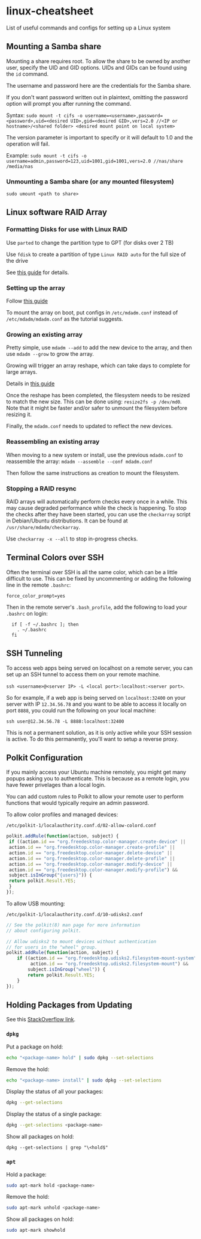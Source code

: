# linux-cheatsheet
List of useful commands and configs for setting up a Linux system

## Mounting a Samba share
Mounting a share requires root. To allow the share to be owned by another user, specify the UID and GID options. UIDs and GIDs can be found using the `id` command.

The username and password here are the credentials for the Samba share.

If you don't want password written out in plaintext, omitting the password option will prompt you after running the command. 

Syntax:
`sudo mount -t cifs -o username=<username>,password=<password>,uid=<desired UID>,gid=<desired GID>,vers=2.0 //<IP or hostname>/<shared folder> <desired mount point on local system>`

The version parameter is important to specify or it will default to 1.0 and the operation will fail.

Example:
`sudo mount -t cifs -o username=admin,password=123,uid=1001,gid=1001,vers=2.0 //nas/share /media/nas`

### Unmounting a Samba share (or any mounted filesystem)
`sudo umount <path to share>`

## Linux software RAID Array

### Formatting Disks for use with Linux RAID

Use `parted` to change the partition type to GPT (for disks over 2 TB)

Use `fdisk` to create a partition of type `Linux RAID auto` for the full size of the drive

See [this guide](https://www.tecmint.com/create-raid-6-in-linux/) for details.

### Setting up the array

Follow [this guide](https://www.digitalocean.com/community/tutorials/how-to-create-raid-arrays-with-mdadm-on-ubuntu-18-04)

To mount the array on boot, put configs in `/etc/mdadm.conf` instead of `/etc/mdadm/mdadm.conf` as the tutorial suggests.

### Growing an existing array

Pretty simple, use `mdadm --add` to add the new device to the array, and then use `mdadm --grow` to grow the array.

Growing will trigger an array reshape, which can take days to complete for large arrays.

Details in [this guide](https://raid.wiki.kernel.org/index.php/Growing)

Once the reshape has been completed, the filesystem needs to be resized to match the new size.
This can be done using: `resize2fs -p /dev/md0`. Note that it might be faster and/or safer to unmount the filesystem before resizing it.

Finally, the `mdadm.conf` needs to updated to reflect the new devices.

### Reassembling an existing array

When moving to a new system or install, use the previous `mdadm.conf` to reassemble the array: `mdadm --assemble --conf mdadm.conf`

Then follow the same instructions as creation to mount the filesystem.

### Stopping a RAID resync

RAID arrays will automatically perform checks every once in a while. This may cause degraded performance while the check is happening. To stop the checks after they have been started, you can use the `checkarray` script in Debian/Ubuntu distributions. It can be found at `/usr/share/mdadm/checkarray`.

Use `checkarray -x --all` to stop in-progress checks.

## Terminal Colors over SSH
Often the terminal over SSH is all the same color, which can be a little difficult to use. This can be fixed by uncommenting or adding the following line in the remote `.bashrc`:

`force_color_prompt=yes`

Then in the remote server's `.bash_profile`, add the following to load your `.bashrc` on login:
```
  if [ -f ~/.bashrc ]; then
    . ~/.bashrc
  fi
```

## SSH Tunneling

To access web apps being served on localhost on a remote server, you can set up an SSH tunnel to access them on your remote machine.

`ssh <username>@<server IP> -L <local port>:localhost:<server port>`.

So for example, if a web app is being served on `localhost:32400` on your server with IP `12.34.56.78` and you want to be able to access it locally on port `8888`, you could run the following on your local machine:

`ssh user@12.34.56.78 -L 8888:localhost:32400`

This is not a permanent solution, as it is only active while your SSH session is active. To do this permanently, you'll want to setup a reverse proxy.

## Polkit Configuration

If you mainly access your Ubuntu machine remotely, you might get many popups asking you to authenticate.
This is because as a remote login, you have fewer privelages than a local login.

You can add custom rules to Polkit to allow your remote user to perform functions that would typically require an admin password.

To allow color profiles and managed devices:

`/etc/polkit-1/localauthority.conf.d/02-allow-colord.conf`
```javascript
polkit.addRule(function(action, subject) {
 if ((action.id == "org.freedesktop.color-manager.create-device" ||
 action.id == "org.freedesktop.color-manager.create-profile" ||
 action.id == "org.freedesktop.color-manager.delete-device" ||
 action.id == "org.freedesktop.color-manager.delete-profile" ||
 action.id == "org.freedesktop.color-manager.modify-device" ||
 action.id == "org.freedesktop.color-manager.modify-profile") &&
 subject.isInGroup("{users}")) {
 return polkit.Result.YES;
 }
});
```

To allow USB mounting:

`/etc/polkit-1/localauthority.conf.d/10-udisks2.conf`
```javascript
// See the polkit(8) man page for more information
// about configuring polkit.

// Allow udisks2 to mount devices without authentication
// for users in the "wheel" group.
polkit.addRule(function(action, subject) {
    if ((action.id == "org.freedesktop.udisks2.filesystem-mount-system" ||
         action.id == "org.freedesktop.udisks2.filesystem-mount") &&
        subject.isInGroup("wheel")) {
        return polkit.Result.YES;
    }
});
```

## Holding Packages from Updating

See this [StackOverflow link](https://askubuntu.com/questions/18654/how-to-prevent-updating-of-a-specific-package).

### `dpkg`

Put a package on hold:

```bash
echo "<package-name> hold" | sudo dpkg --set-selections
```

Remove the hold:

```bash
echo "<package-name> install" | sudo dpkg --set-selections
```

Display the status of all your packages:

```bash
dpkg --get-selections
```

Display the status of a single package:

```bash
dpkg --get-selections <package-name>
```

Show all packages on hold:

```
dpkg --get-selections | grep "\<hold$"
```

### `apt`

Hold a package:

```bash
sudo apt-mark hold <package-name>
```

Remove the hold:

```bash
sudo apt-mark unhold <package-name>
```

Show all packages on hold:

```bash
sudo apt-mark showhold
```
